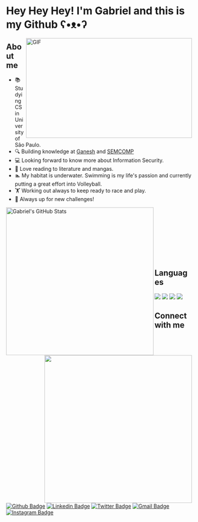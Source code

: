 # Hey Hey Hey! I'm Gabriel and this is my Github ʕ•ᴥ•ʔ
<img align="right" height="270px" width="450px" alt="GIF" src="https://media1.tenor.com/images/dc934b5ef0b376eb48490fcbb0092099/tenor.gif?itemid=9051183" />

## About me

- 📚 Studying CS in University of São Paulo.
- 🔍 Building knowledge at [Ganesh](https://ganesh.icmc.usp.br/) and [SEMCOMP](https://semcomp.icmc.usp.br/)
- 💻 Looking forward to know more about Information Security.
- 📖 Love reading to literature and mangas.
- 🏊 My habitat is underwater. Swimming is my life's passion and currently putting a great effort into Volleyball.
- 🏋 Working out always to keep ready to race and play.
- 🚀 Always up for new challenges!

<a href="https://github.com/GKuabara/GKuabara">
<img width="400" height="auto" align="left" src="https://github-readme-stats.vercel.app/api?username=GKuabara&show_icons=true&count_private=true&include_all_commits=true&title_color=ffffff&text_color=c9cacc&icon_color=2bbc8a&bg_color=1d1f21" alt="Gabriel's GitHub Stats" width="400px"/>
</a>
<a href="https://github.com/GKuabara/GKuabara">
  <img width="400" height="auto" align="right" src="https://github-readme-stats.vercel.app/api/top-langs/?username=GKuabara&langs_count=10&layout=compact&title_color=ffffff&text_color=c9cacc&icon_color=2bbc8a&bg_color=1d1f21" width="400px"/>
</a>

<br><br/>
<br><br/>
<br><br/>
<br><br/>

## Languages

<img src="https://img.shields.io/badge/python%20-%2314354C.svg?&style=for-the-badge&logo=python&logoColor=white"> <img src="https://img.shields.io/badge/java%20-%23d91e25.svg?&style=for-the-badge&logo=java&logoColor=white"> <img src="https://img.shields.io/badge/c++%20-%2300599C.svg?&style=for-the-badge&logo=c%2B%2B&logoColor=white"> <img src="https://img.shields.io/badge/c-%23323330.svg?&style=for-the-badge&logo=c&logoColor=%23ffffff"> <!--<img src="https://img.shields.io/badge/git%20-%23F05033.svg?&style=for-the-badge&logo=git&logoColor=white"/> -->


## Connect with me

[![Github Badge](https://img.shields.io/badge/-Github-000?style=flat-square&logo=Github&logoColor=white&link=https://github.com/GKuabara)](https://github.com/GKuabara)
[![Linkedin Badge](https://img.shields.io/badge/-LinkedIn-blue?style=flat-square&logo=Linkedin&logoColor=white&link=https://www.linkedin.com/in/gkuabara/)](https://www.linkedin.com/in/gkuabara/)
[![Twitter Badge](https://img.shields.io/badge/-Twitter-1ca0f1?style=flat-square&labelColor=1ca0f1&logo=twitter&logoColor=white&link=https://twitter.com/gkuabaraa)](https://twitter.com/gkuabaraa)
[![Gmail Badge](https://img.shields.io/badge/-Gmail-c14438?style=flat-square&logo=Gmail&logoColor=white&link=mailto:gabrielalveskuabara@gmail.com)](mailto:gabrielalveskuabara@gmail.com)
[![Instagram Badge](https://img.shields.io/badge/-Instagram-C13584?style=flat-square&labelColor=C13584&logo=instagram&logoColor=white&link=https://www.instagram.com/gkuabara/)](https://www.instagram.com/gkuabara/)
